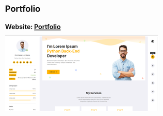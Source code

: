 # Portfolio 

## Website: [Portfolio](https://inforgstr.github.io/Portfolio/)

<a href="https://github.com/inforgstr/Portfolio/tree/main/overview/webpage.png?row=true">
<img src="./overview/webpage.png">
</a>
